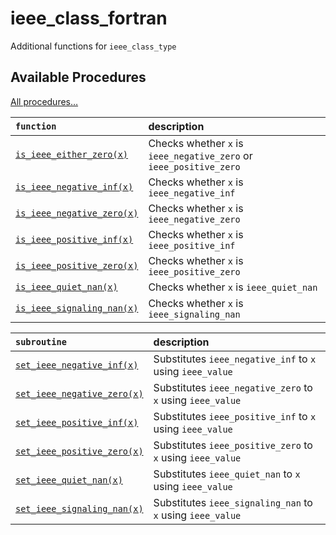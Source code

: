 # ieee_class_fortran

Additional functions for `ieee_class_type`

## Available Procedures

[All procedures…](https://dscf-1224.github.io/ieee_class_fortran/lists/procedures.html)

|`function`|description|
|:---------|:----------|
|[`is_ieee_either_zero(x)`](https://dscf-1224.github.io/ieee_class_fortran/interface/is_ieee_either_zero.html)|Checks whether `x` is `ieee_negative_zero` or `ieee_positive_zero`|
|[`is_ieee_negative_inf(x)`](https://dscf-1224.github.io/ieee_class_fortran/interface/is_ieee_negative_inf.html)|Checks whether `x` is `ieee_negative_inf`|
|[`is_ieee_negative_zero(x)`](https://dscf-1224.github.io/ieee_class_fortran/interface/is_ieee_negative_zero.html)|Checks whether `x` is `ieee_negative_zero`|
|[`is_ieee_positive_inf(x)`](https://dscf-1224.github.io/ieee_class_fortran/interface/is_ieee_positive_inf.html)|Checks whether `x` is `ieee_positive_inf`|
|[`is_ieee_positive_zero(x)`](https://dscf-1224.github.io/ieee_class_fortran/interface/is_ieee_positive_zero.html)|Checks whether `x` is `ieee_positive_zero`|
|[`is_ieee_quiet_nan(x)`](https://dscf-1224.github.io/ieee_class_fortran/interface/is_ieee_quiet_nan.html)|Checks whether `x` is `ieee_quiet_nan`|
|[`is_ieee_signaling_nan(x)`](https://dscf-1224.github.io/ieee_class_fortran/interface/is_ieee_signaling_nan.html)|Checks whether `x` is `ieee_signaling_nan`|

|`subroutine`|description|
|:-----------|:----------|
|[`set_ieee_negative_inf(x)`](https://dscf-1224.github.io/ieee_class_fortran/interface/set_ieee_negative_inf.html)|Substitutes `ieee_negative_inf` to `x` using `ieee_value`|
|[`set_ieee_negative_zero(x)`](https://dscf-1224.github.io/ieee_class_fortran/interface/set_ieee_negative_zero.html)|Substitutes `ieee_negative_zero` to `x` using `ieee_value`|
|[`set_ieee_positive_inf(x)`](https://dscf-1224.github.io/ieee_class_fortran/interface/set_ieee_positive_inf.html)|Substitutes `ieee_positive_inf` to `x` using `ieee_value`|
|[`set_ieee_positive_zero(x)`](https://dscf-1224.github.io/ieee_class_fortran/interface/set_ieee_positive_zero.html)|Substitutes `ieee_positive_zero` to `x` using `ieee_value`|
|[`set_ieee_quiet_nan(x)`](https://dscf-1224.github.io/ieee_class_fortran/interface/set_ieee_quiet_nan.html)|Substitutes `ieee_quiet_nan` to `x` using `ieee_value`|
|[`set_ieee_signaling_nan(x)`](https://dscf-1224.github.io/ieee_class_fortran/interface/set_ieee_signaling_nan.html)|Substitutes `ieee_signaling_nan` to `x` using `ieee_value`|

<!-- EOF -->
